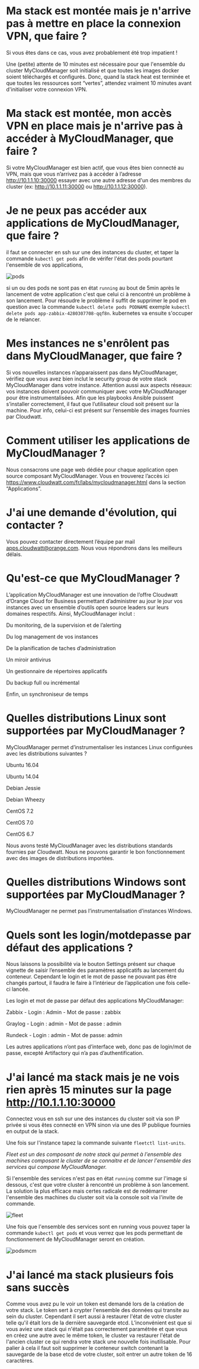 # Ma stack est montée mais je n'arrive pas à mettre en place la connexion VPN, que faire ?

Si vous êtes dans ce cas, vous avez probablement été trop impatient !

Une (petite) attente de 10 minutes est nécessaire pour que l'ensemble du cluster MyCloudManager soit initialisé et que toutes les images docker soient téléchargés et configurés. Donc, quand la stack heat est terminée et que toutes les ressources sont “vertes”, attendez vraiment 10 minutes avant d'initialiser votre connexion VPN.


# Ma stack est montée, mon accès VPN en place mais je n'arrive pas à accéder à MyCloudManager, que faire ?

Si votre MyCloudManager est bien actif, que vous êtes bien connecté au VPN, mais que vous n’arrivez pas à accéder à l’adresse http://10.1.1.10:30000 essayer avec une autre adresse d'un des membres du cluster (ex: http://10.1.1.11:30000 ou http://10.1.1.12:30000).

# Je ne peux pas accéder aux applications de MyCloudManager, que faire ?

il faut se connecter en ssh sur une des instances du cluster, et taper la commande `kubectl get pods` afin de vérifer l'état des pods pourtant l'ensemble de vos applications,

![pods](imgtrooble/pods.png)

si un ou des pods ne sont pas en état `running` au bout de 5min après le lancement de votre application c'est que celui ci à rencontré un problème à son lancement. Pour résoudre le problème il suffit de supprimer le pod en question avec la commande `kubectl delete pods PODNAME` exemple `kubectl delete pods app-zabbix-4280307708-qqf8n`. kubernetes va ensuite s'occuper de le relancer.

# Mes instances ne s'enrôlent pas dans MyCloudManager, que faire ?

Si vos nouvelles instances n’apparaissent pas dans MyCloudManager, vérifiez que vous avez bien inclut le security group de votre stack MyCloudManager dans votre instance. Attention aussi aux aspects réseaux: vos instances doivent pouvoir communiquer avec votre MyCloudManager pour être instrumentalisées. Afin que les playbooks Ansible puissent s’installer correctement, il faut que l’utilisateur cloud soit présent sur la machine. Pour info, celui-ci est présent sur l’ensemble des images fournies par Cloudwatt.

# Comment utiliser les applications de MyCloudManager ?

Nous consacrons une page web dédiée pour chaque application open source composant MyCloudManager. Vous en trouverez l’accès ici https://www.cloudwatt.com/fr/labs/mycloudmanager.html dans la section “Applications”.

# J'ai une demande d'évolution, qui contacter ?

Vous pouvez contacter directement l’équipe par mail apps.cloudwatt@orange.com. Nous vous répondrons dans les meilleurs délais.

# Qu'est-ce que MyCloudManager ?

L’application MyCloudManager est une innovation de l’offre Cloudwatt d’Orange Cloud for Business permettant d’administrer au jour le jour vos instances avec un ensemble d’outils open source leaders sur leurs domaines respectifs. Ainsi, MyCloudManager inclut :

Du monitoring, de la supervision et de l’alerting

Du log management de vos instances

De la planification de taches d’administration

Un miroir antivirus

Un gestionnaire de répertoires applicatifs

Du backup full ou incrémental

Enfin, un synchroniseur de temps

# Quelles distributions Linux sont supportées par MyCloudManager ?

MyCloudManager permet d’instrumentaliser les instances Linux configurées avec les distributions suivantes ?

Ubuntu 16.04

Ubuntu 14.04

Debian Jessie

Debian Wheezy

CentOS 7.2

CentOS 7.0

CentOS 6.7

Nous avons testé MyCloudManager avec les distributions standards fournies par Cloudwatt. Nous ne pouvons garantir le bon fonctionnement avec des images de distributions importées.

# Quelles distributions Windows sont supportées par MyCloudManager ?

MyCloudManager ne permet pas l’instrumentalisation d’instances Windows.

# Quels sont les login/motdepasse par défaut des applications ?

Nous laissons la possibilité via le bouton Settings présent sur chaque vignette de saisir l’ensemble des paramètres applicatifs au lancement du conteneur. Cependant le login et le mot de passe ne pouvant pas être changés partout, il faudra le faire à l’intérieur de l’application une fois celle-ci lancée.

Les login et mot de passe par défaut des applications MyCloudManager:

Zabbix - Login : Admin - Mot de passe : zabbix

Graylog - Login : admin - Mot de passe : admin

Rundeck - Login : admin - Mot de passe: admin

Les autres applications n’ont pas d’interface web, donc pas de login/mot de passe, excepté Artifactory qui n’a pas d’authentification.

# J'ai lancé ma stack mais je ne vois rien après 15 minutes sur la page http://10.1.1.10:30000

Connectez vous en ssh sur une des instances du cluster soit via son IP privée si vous êtes connecté en VPN sinon via une des IP publique fournies en output de la stack.

Une fois sur l'instance tapez la commande suivante `fleetctl list-units`.

*Fleet est un des composant de notre stack qui permet à l'ensemble des machines composant le cluster de se connaitre et de lancer l'ensemble des services qui compose MyCloudManager.*

Si l'ensemble des services n'est pas en état `running` comme sur l'image si dessous, c'est que votre cluster à rencontré un problème à son lancement.
La solution la plus efficace mais certes radicale est de redémarrer l'ensemble des machines du cluster soit via la console soit via l'invite de commande.

![fleet](imgtrooble/fleet.png)

Une fois que l'ensemble des services sont en running vous pouvez taper la commande `kubectl get pods` et vous verrez que les pods permettant de fonctionnement de MyCloudManager seront en création.

![podsmcm](imgtrooble/podsmcm.png)

# J'ai lancé ma stack plusieurs fois sans succès

Comme vous avez pu le voir un token est demandé lors de la création de votre stack. Le token sert à crypter l'ensemble des données qui transite au sein du cluster. Cependant il sert aussi à restaurer l'état de votre cluster telle qu'il était lors de la dernière sauvegarde etcd. L’inconvénient est que si vous aviez une stack qui n'était pas correctement paramétrée et que vous en créez une autre avec le même token, le cluster va restaurer l'état de l'ancien cluster ce qui rendra votre stack une nouvelle fois inutilisable.
Pour palier à cela il faut soit supprimer le conteneur switch contenant la sauvegarde de la base etcd de votre cluster, soit entrer un autre token de 16 caractères.
